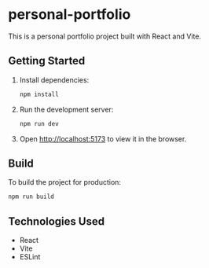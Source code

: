 # personal-portfolio

This is a personal portfolio project built with React and Vite.

## Getting Started

1. Install dependencies:
   ```bash
   npm install
   ```

2. Run the development server:
   ```bash
   npm run dev
   ```

3. Open [http://localhost:5173](http://localhost:5173) to view it in the browser.

## Build

To build the project for production:

```bash
npm run build
```

## Technologies Used

- React
- Vite
- ESLint
